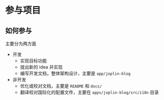 # 参与项目

## 如何参与

主要分为两方面

- 开发
  - 实现目标功能
  - 提出新的 idea 并实现
  - 编写开发文档，整体架构设计，主要是 `app/joplin-blog`
- 非开发
  - 优化或校对文档，主要是 `README` 和 `docs/`
  - 翻译校对国际化的配置文件，主要在 `apps/joplin-blog/src/i18n` 目录
